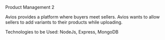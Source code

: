 Product Management 2


Avios provides a platform where buyers meet sellers.
 Avios wants to allow sellers to add variants to their products while uploading.



Technologies to be Used: NodeJs, Express, MongoDB



